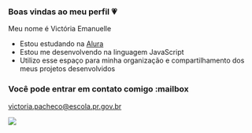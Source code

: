 ### Boas vindas ao meu perfil 💗

Meu nome é Victória Emanuelle

- Estou estudando na [Alura](https://www.alura.com.br)
- Estou me desenvolvendo na linguagem JavaScript
- Utilizo esse espaço para minha organização e compartilhamento dos meus projetos desenvolvidos

### Você pode entrar em contato comigo :mailbox

victoria.pacheco@escola.pr.gov.br

![](https://media.tenor.com/HJ8Nxo6FkI0AAAAC/broncos-hello.gif)

